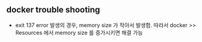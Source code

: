 ## docker trouble shooting
- exit 137 error 발생의 경우, memory size 가 작아서 발생함. 따라서 docker >> Resources 에서 memory size 를 증가시키면 해결 가능